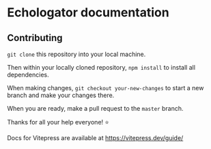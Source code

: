 # Echologator documentation

## Contributing
`git clone` this repository into your local machine.

Then within your locally cloned repository, `npm install` to install all dependencies.

When making changes, `git checkout your-new-changes` to start a new branch and make your changes there.

When you are ready, make a pull request to the `master` branch.



Thanks for all your help everyone! :star:

Docs for Vitepress are available at https://vitepress.dev/guide/
